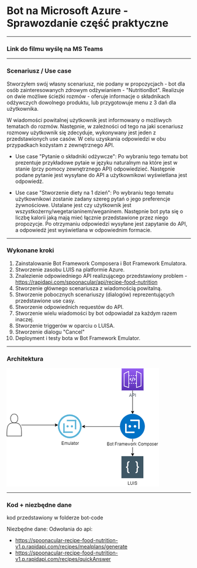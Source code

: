 # Bot na Microsoft Azure - Sprawozdanie część praktyczne
---
### Link do filmu wyślę na MS Teams
---
### Scenariusz / Use case
Stworzyłem swój własny scenariusz, nie podany w propozycjach - bot dla osób zainteresowanych zdrowym odżywianiem - "NutritionBot".
Realizuje on dwie możliwe ścieżki rozmów - oferuje informacje o składnikach odżywczych dowolnego produktu, lub przygotowuje menu z 3 dań dla użytkownika.

W wiadomości powitalnej użytkownik jest informowany o możliwych tematach do rozmów. Następnie, w zależności od tego na jaki scenariusz rozmowy użytkownik się zdecyduje, wykonywany jest jeden z przedstawionych use casów. W celu uzyskania odpowiedzi w obu przypadkach kożystam z zewnętrznego API.

- Use case "Pytanie o składniki odżywcze": Po wybraniu tego tematu bot prezentuje przykładowe pytaie w języku naturalnym na które jest w stanie (przy pomocy zewnętrznego API) odpowiedzieć. Następnie podane pytanie jest wysyłane do API a użytkownikowi wyświetlana jest odpowiedź.

- Use case "Stworzenie diety na 1 dzień": Po wybraniu tego tematu użytkownikowi zostanie zadany szereg pytań o jego preferencje żywnościowe. Ustalane jest czy użytkownik jest wszystkożerny/wegetarianinem/weganinem. Następnie bot pyta się o liczbę kalorii jaką mają mieć łącznie przedstawione przez niego propozycje. Po otrzymaniu odpowiedzi wysyłane jest zapytanie do API, a odpowiedź jest wyświetlana w odpowiednim formacie.

---
### Wykonane kroki
1. Zainstalowanie Bot Framework Composera i Bot Framework Emulatora.
2. Stworzenie zasobu LUIS na platformie Azure.
3. Znalezienie odpowiedniego API realizującego przedstawiony problem - https://rapidapi.com/spoonacular/api/recipe-food-nutrition
4. Stworzenie głównego scenariusza z wiadomością powitalną.
5. Stworzenie pobocznych scenariuszy (dialogów) reprezentujących przedstawione use casy.
6. Stworzenie odpowiednich requestów do API.
7. Stworzenie wielu wiadomości by bot odpowiadał za każdym razem inaczej.
8. Stworzenie triggerów w oparciu o LUISA.
9. Stworzenie dialogu "Cancel"
10. Deployment i testy bota w Bot Framework Emulator.

---
### Architektura
![image info](./Architecture.png)

---
### Kod + niezbędne dane
kod przedstawiony w folderze bot-code

Niezbędne dane:
Odwołania do api:
- https://spoonacular-recipe-food-nutrition-v1.p.rapidapi.com/recipes/mealplans/generate
- https://spoonacular-recipe-food-nutrition-v1.p.rapidapi.com/recipes/quickAnswer


